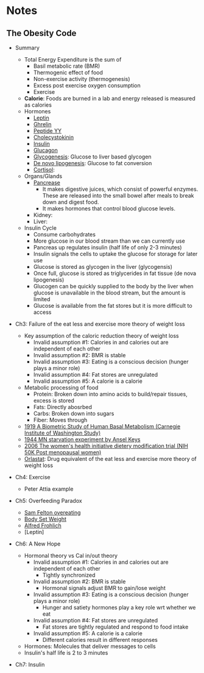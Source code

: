 

# Notes

## The Obesity Code

- Summary
  - Total Energy Expenditure is the sum of
    - Basil metabolic rate (BMR)
    - Thermogenic effect of food
    - Non-exercise activity (thermogenesis)
    - Excess post exercise oxygen consumption
    - Exercise
  - **Calorie**: Foods are burned in a lab and energy released is measured as calories
  - Hormones
    - [Leptin](https://www.yourhormones.info/hormones/leptin)
    - [Ghrelin](https://www.yourhormones.info/hormones/ghrelin)
    - [Peptide YY](https://www.yourhormones.info/hormones/peptide-yy)
    - [Cholecystokinin](https://www.yourhormones.info/hormones/cholecystokinin)
    - [Insulin](https://www.yourhormones.info/hormones/insulin)
    - [Glucagon](https://www.yourhormones.info/hormones/glucagon)
    - [Glycogenesis](https://en.wikipedia.org/wiki/Glycogenesis): Glucose to liver based glycogen
    - [De novo lipogenesis](tbd): Glucose to fat conversion
    - [Cortisol](https://www.yourhormones.info/hormones/cortisol):
  - Organs/Glands
    - [Pancrease](https://www.yourhormones.info/glands/pancreas)
      - It makes digestive juices, which consist of powerful enzymes. These are released into the small bowel after meals to break down and digest food.
      - It makes hormones that control blood glucose levels.
    - Kidney:
    - Liver:
  - Insulin Cycle
    - Consume carbohydrates
    - More glucose in our blood stream than we can currently use
    - Pancreas up regulates insulin (half life of only 2-3 minutes)
    - Insulin signals the cells to uptake the glucose for storage for later use
    - Glucose is stored as glycogen in the liver (glycogensis)
    - Once full, glucose is stored as triglycerides in fat tissue (de nova lipogenesis)
    - Glucogen can be quickly supplied to the body by the liver when glucose is unavailable in the blood stream, but the amount is limited
    - Glucose is available from the fat stores but it is more difficult to access

- Ch3: Failure of the eat less and exercise more theory of weight loss
  - Key assumption of the caloric reduction theory of weight loss
    - Invalid assumption #1: Calories in and calories out are independent of each other
    - Invalid assumption #2: BMR is stable
    - Invalid assumption #3: Eating is a conscious decision (hunger plays a minor role)
    - Invalid assumption #4: Fat stores are unregulated
    - Invalid assumption #5: A calorie is a calorie
  - Metabolic processing of food
    - Protein: Broken down into amino acids to build/repair tissues, excess is stored
    - Fats: Directly abosrbed
    - Carbs: Broken down into sugars
    - Fiber: Moves through
  - [1919 A Biometric Study of Human Basal Metabolism (Carnegie Institute of Washington Study)](https://www.ncbi.nlm.nih.gov/pmc/articles/PMC1091498)
  - [1944 MN starvation experiment by Ansel Keys](https://en.wikipedia.org/wiki/Minnesota_Starvation_Experiment)
  - [2006 The women's health initiative dietery modification trial (NIH 50K Post menopausal women)](https://pubmed.ncbi.nlm.nih.gov/16391215)
  - [Orlastat](https://medlineplus.gov/druginfo/meds/a601244.html): Drug equivalent of the eat less and exercise more theory of weight loss

- Ch4: Exercise
  - Peter Attia example

- Ch5: Overfeeding Paradox
  - [Sam Felton overeating](https://www.dietdoctor.com/what-happens-if-you-eat-5800-calories-daily-on-an-lchf-diet)
  - [Body Set Weight](https://www.healthline.com/health/set-point-theory#summary)
  - [Alfred Frohlich](https://en.wikipedia.org/wiki/Alfred_Fr%C3%B6hlich)
  - [Leptin]

- Ch6: A New Hope
  - Hormonal theory vs Cal in/out theory
    - Invalid assumption #1: Calories in and calories out are independent of each other
      - Tightly synchronized
    - Invalid assumption #2: BMR is stable
      - Hormonal signals adjust BMR to gain/lose weight
    - Invalid assumption #3: Eating is a conscious decision (hunger plays a minor role)
      - Hunger and satiety hormones play a key role wrt whether we eat
    - Invalid assumption #4: Fat stores are unregulated
      - Fat stores are tightly regulated and respond to food intake
    - Invalid assumption #5: A calorie is a calorie
      - Different calories result in different responses
  - Hormones: Molecules that deliver messages to cells
  - Insulin's half life is 2 to 3 minutes

- Ch7: Insulin
